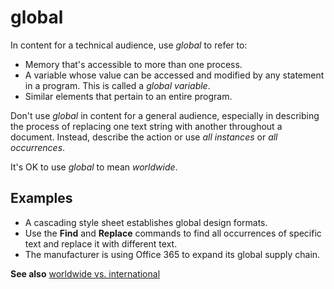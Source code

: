 # global

In content for a technical audience, use *global* to refer to:

- Memory that's accessible to more than one process.
- A variable whose value can be accessed and modified by any statement in a program. This is called a *global variable*.
- Similar elements that pertain to an entire program.

Don't use *global*
in content for a general audience, especially in describing the process
of replacing one text string with another throughout a document.
Instead, describe the action or use *all instances* or *all occurrences*.

It's OK to use *global* to mean *worldwide*.

## Examples

- A cascading style sheet establishes global design formats.
- Use the **Find** and **Replace** commands to find all occurrences of specific text and replace it with different text.  
- The manufacturer is using Office 365 to expand its global supply chain.  

**See also** [worldwide vs. international](../w/worldwide-vs-international.md)
